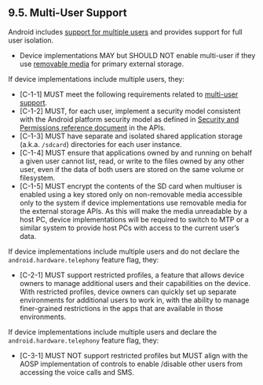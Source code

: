 ## 9.5\. Multi-User Support

Android includes [support for multiple users](
http://developer.android.com/reference/android/os/UserManager.html)
and provides support for full user isolation.

*    Device implementations MAY but SHOULD NOT enable multi-user if they use
[removable media](
http://developer.android.com/reference/android/os/Environment.html)
for primary external storage.

If device implementations include multiple users, they:

*   [C-1-1] MUST meet the following requirements related to
[multi-user support](
http://source.android.com/devices/storage/traditional.html).
*   [C-1-2] MUST, for each user, implement a security
model consistent with the Android platform security model as defined in
[Security and Permissions reference document](
http://developer.android.com/guide/topics/security/permissions.html)
in the APIs.
*   [C-1-3] MUST have separate and isolated shared application storage
(a.k.a. `/sdcard`) directories for each user instance.
*   [C-1-4] MUST ensure that applications owned by and running on behalf a
given user cannot list, read, or write to the files owned by any other user,
even if the data of both users are stored on the same volume or filesystem.
*   [C-1-5] MUST encrypt the contents of the SD card when multiuser is enabled
using a key stored only on non-removable media accessible only to the system if
device implementations use removable media for the external storage APIs.
As this will make the media unreadable by a host PC, device implementations
will be required to switch to MTP or a similar system to provide host PCs with
access to the current user’s data.

If device implementations include multiple users and
do not declare the `android.hardware.telephony` feature flag, they:

*   [C-2-1] MUST support restricted profiles,
a feature that allows device owners to manage additional users and their
capabilities on the device. With restricted profiles, device owners can quickly
set up separate environments for additional users to work in, with the ability
to manage finer-grained restrictions in the apps that are available in those
environments.

If device implementations include multiple users and
declare the `android.hardware.telephony` feature flag, they:

*   [C-3-1] MUST NOT support restricted profiles but MUST align with the AOSP
implementation of controls to enable /disable other users from accessing the
voice calls and SMS.

